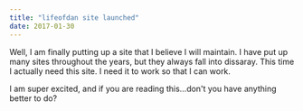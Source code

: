 ```yaml
---
title: "lifeofdan site launched"
date: 2017-01-30
---
```


Well, I am finally putting up a site that I believe I will maintain. I have put up many sites throughout the years, but they always fall into dissaray. This time I actually need this site. I need it to work so that I can work.

I am super excited, and if you are reading this...don't you have anything better to do?
